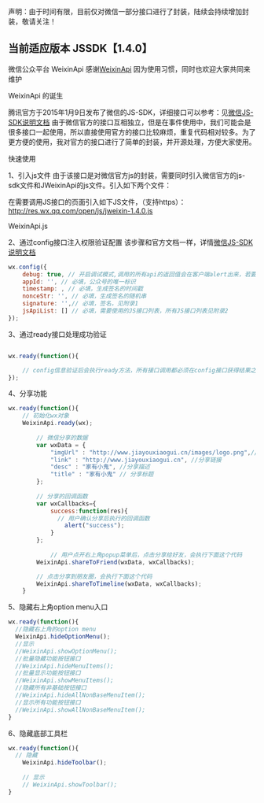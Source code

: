 声明：由于时间有限，目前仅对微信一部分接口进行了封装，陆续会持续增加封装，敬请关注！

## 当前适应版本 JSSDK【1.4.0】

微信公众平台 WeixinApi 感谢[WeixinApi](https://github.com/zxlie/WeixinApi) 因为使用习惯，同时也欢迎大家共同来维护

WeixinApi 的诞生

腾讯官方于2015年1月9日发布了微信的JS-SDK，详细接口可以参考：见[微信JS-SDK说明文档](http://mp.weixin.qq.com/wiki/7/aaa137b55fb2e0456bf8dd9148dd613f.html)
由于微信官方的接口互相独立，但是在事件使用中，我们可能会是很多接口一起使用，所以直接使用官方的接口比较麻烦，重复代码相对较多。为了更方便的使用，我对官方的接口进行了简单的封装，并开源处理，方便大家使用。

快速使用

1、引入js文件
由于该接口是对微信官方js的封装，需要同时引入微信官方的js-sdk文件和JWeixinApi的js文件。引入如下两个文件：

在需要调用JS接口的页面引入如下JS文件，（支持https）：http://res.wx.qq.com/open/js/jweixin-1.4.0.js

WeixinApi.js

2、通过config接口注入权限验证配置
该步骤和官方文档一样，详情[微信JS-SDK说明文档](http://mp.weixin.qq.com/wiki/7/aaa137b55fb2e0456bf8dd9148dd613f.html#.E6.AD.A5.E9.AA.A4.E4.BA.8C.EF.BC.9A.E9.80.9A.E8.BF.87config.E6.8E.A5.E5.8F.A3.E6.B3.A8.E5.85.A5.E6.9D.83.E9.99.90.E9.AA.8C.E8.AF.81.E9.85.8D.E7.BD.AE)
```javascript
wx.config({
    debug: true, // 开启调试模式,调用的所有api的返回值会在客户端alert出来，若要查看传入的参数，可以在pc端打开，参数信息会通过log打出，仅在pc端时才会打印。
    appId: '', // 必填，公众号的唯一标识
    timestamp: , // 必填，生成签名的时间戳
    nonceStr: '', // 必填，生成签名的随机串
    signature: '',// 必填，签名，见附录1
    jsApiList: [] // 必填，需要使用的JS接口列表，所有JS接口列表见附录2
});

```
3、通过ready接口处理成功验证
```javascript

wx.ready(function(){

    // config信息验证后会执行ready方法，所有接口调用都必须在config接口获得结果之后，config是一个客户端的异步操作，所以如果需要在页面加载时就调用相关接口，则须把相关接口放在ready函数中调用来确保正确执行。对于用户触发时才调用的接口，则可以直接调用，不需要放在ready函数中。
});
```

4、分享功能
```javascript
wx.ready(function(){
    // 初始化wx对象
    WeixinApi.ready(wx);
	
		// 微信分享的数据
        var wxData = {
            "imgUrl" : "http://www.jiayouxiaogui.cn/images/logo.png",// 分享图标
            "link" : "http://www.jiayouxiaogui.cn", //分享链接
            "desc" : "家有小鬼", //分享描述
            "title" : "家有小鬼" // 分享标题
        };
        
        // 分享的回调函数
        var wxCallbacks={
        	success:function(res){
        	  // 用户确认分享后执行的回调函数
        		alert("success");
        	}
        };
	
		    // 用户点开右上角popup菜单后，点击分享给好友，会执行下面这个代码
        WeixinApi.shareToFriend(wxData, wxCallbacks);

        // 点击分享到朋友圈，会执行下面这个代码
        WeixinApi.shareToTimeline(wxData, wxCallbacks);
	}
```
5、隐藏右上角option menu入口
```javascript
wx.ready(function(){
  //隐藏右上角的option menu
  WeixinApi.hideOptionMenu();
  //显示
  //WeixinApi.showOptionMenu();
  //批量隐藏功能按钮接口
  //WeixinApi.hideMenuItems();
  //批量显示功能按钮接口
  //WeixinApi.showMenuItems();
  //隐藏所有非基础按钮接口
  //WeixinApi.hideAllNonBaseMenuItem();
  //显示所有功能按钮接口
  //WeixinApi.showAllNonBaseMenuItem();
}
```

6、隐藏底部工具栏

```javascript
wx.ready(function(){
  // 隐藏
	WeixinApi.hideToolbar();
	
	// 显示
	// WeixinApi.showToolbar();
}
```

